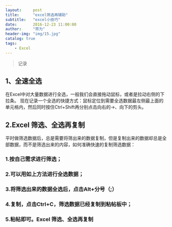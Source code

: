 ```yaml
---
layout:     post
title:      "excel筛选再辅助"
subtitle:   "excel小技巧"
date:       2016-12-23 11:00:00
author:     "蒋为"
header-img: "img/15.jpg"
catalog: true
tags:
    - Excel
---
```

>记录




## 1、全速全选
在Excel中对大量数据进行全选，一般我们会直接拖动鼠标，或者是拉动右侧的下拉条。
现在记录一个全选的快捷方式：鼠标定位到需要全选数据最左侧最上面的单元格内，然后同时按住Ctrl+Shift再分别点击向右的→、向下的剪头。



## 2.Excel 筛选、全选再复制
 
平时做筛选数据后，总是需要将筛出来的数据复制，但是复制出来的数据却总是全部数据，而不是筛选出来的内容，如何准确快速的复制筛选数据：
### 1.按自己需求进行筛选；
### 2.可以用如上方法进行全选数据；
### 3.将筛选出来的数据全选后，点击Alt+分号（;）
### 4.复制，点击Ctrl+C，筛选数据已经复制到粘帖板中；
### 5.粘帖即可。Excel 筛选、全选再复制
